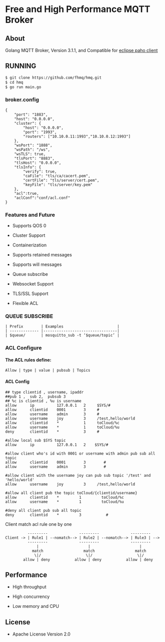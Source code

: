 Free and High Performance MQTT Broker 
============

## About
Golang MQTT Broker, Version 3.1.1, and Compatible
for [eclipse paho client](https://github.com/eclipse?utf8=%E2%9C%93&q=mqtt&type=&language=)

## RUNNING
```bash
$ git clone https://github.com/fhmq/hmq.git
$ cd hmq
$ go run main.go
```

### broker.config
~~~
{
	"port": "1883",
	"host": "0.0.0.0",
	"cluster": {
		"host": "0.0.0.0",
		"port": "1993",
		"routers": ["10.10.0.11:1993","10.10.0.12:1993"]
	},
	"wsPort": "1888",
	"wsPath": "/ws",
	"wsTLS": true,
	"tlsPort": "8883",
	"tlsHost": "0.0.0.0",
	"tlsInfo": {
		"verify": true,
		"caFile": "tls/ca/cacert.pem",
		"certFile": "tls/server/cert.pem",
		"keyFile": "tls/server/key.pem"
	},
	"acl":true,
	"aclConf":"conf/acl.conf"
}
~~~

### Features and Future

* Supports QOS 0

* Cluster Support

* Containerization

* Supports retained messages

* Supports will messages  

* Queue subscribe

* Websocket Support

* TLS/SSL Support

* Flexible  ACL

### QUEUE SUBSCRIBE
~~~
| Prefix        | Examples                        |
| ------------- |---------------------------------|
| $queue/       | mosquitto_sub -t ‘$queue/topic’ |
~~~

### ACL Configure
#### The ACL rules define:
~~~
Allow | type | value | pubsub | Topics
~~~
#### ACL Config
~~~
## type clientid , username, ipaddr
##pub 1 ,  sub 2,  pubsub 3
## %c is clientid , %u is username
allow      ip          127.0.0.1   2     $SYS/#
allow      clientid    0001        3     #
allow      username    admin       3     #
allow      username    joy         3     /test,hello/world 
allow      clientid    *           1     toCloud/%c
allow      username    *           1     toCloud/%u
deny       clientid    *           3     #
~~~

~~~
#allow local sub $SYS topic
allow      ip          127.0.0.1   2    $SYS/#
~~~
~~~
#allow client who's id with 0001 or username with admin pub sub all topic
allow      clientid    0001        3        #
allow      username    admin       3        #
~~~
~~~
#allow client with the username joy can pub sub topic '/test' and 'hello/world'
allow      username    joy         3     /test,hello/world 
~~~
~~~
#allow all client pub the topic toCloud/{clientid/username}
allow      clientid    *         1         toCloud/%c
allow      username    *         1         toCloud/%u
~~~
~~~
#deny all client pub sub all topic
deny       clientid    *         3           #
~~~
Client match acl rule one by one
~~~
          ---------              ---------              ---------
Client -> | Rule1 | --nomatch--> | Rule2 | --nomatch--> | Rule3 | --> 
          ---------              ---------              ---------
              |                      |                      |
            match                  match                  match
             \|/                    \|/                    \|/
        allow | deny           allow | deny           allow | deny
~~~

## Performance

* High throughput

* High concurrency

* Low memory and CPU


## License

* Apache License Version 2.0